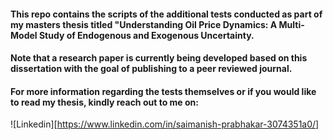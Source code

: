 #### This repo contains the scripts of the additional tests conducted as part of my masters thesis titled "Understanding Oil Price Dynamics: A Multi-Model Study of Endogenous and Exogenous Uncertainty. 

#### Note that a research paper is currently being developed based on this dissertation with the goal of publishing to a peer reviewed journal. 

#### For more information regarding the tests themselves or if you would like to read my thesis, kindly reach out to me on:

![Linkedin][https://www.linkedin.com/in/saimanish-prabhakar-3074351a0/]


